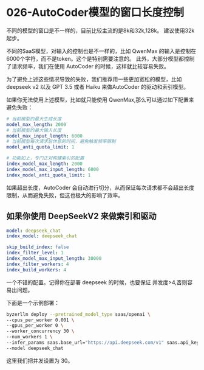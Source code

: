 # 026-AutoCoder模型的窗口长度控制

不同的模型的窗口是不一样的，目前比较主流的是8k和32k,128k。 建议使用32k 起步。

不同的SaaS模型，对输入的控制也是不一样的，比如 QwenMax 的输入是控制在6000个字符，而不是token。这个是特别需要注意的。
此外，大部分模型都控制了请求频率，我们在使用 AutoCoder 的时候，这样就比较容易失败。

为了避免上述这些情况导致的失败，我们推荐用一些更加宽松的模型，比如 deepseek v2 以及 GPT 3.5 或者 Haiku 来做AutoCoder 的驱动和索引模型。

如果你无法使用上述模型，比如就只能使用 QwenMax,那么可以通过如下配置来避免失败：

```yml
# 当前模型的最大生成长度
model_max_length: 2000
# 当前模型的最大输入长度
model_max_input_length: 6000
# 当前模型每次请求后休息的时间，避免触发频率限制
model_anti_quota_limit: 1

# 功能如上，专门正对构建索引的配置
index_model_max_length: 2000
index_model_max_input_length: 6000
index_model_anti_quota_limit: 1
```

如果超出长度，AutoCoder 会自动进行切分，从而保证每次请求都不会超出长度限制，从而避免失败，但这也极大的影响了效率。

## 如果你使用 DeepSeekV2 来做索引和驱动

```yml
model: deepseek_chat
index_model: deepseek_chat

skip_build_index: false
index_filter_level: 1
index_model_max_input_length: 30000
index_filter_workers: 4
index_build_workers: 4
```

一个不错的配置。记得你在部署 deepseek 的时候，也要保证 并发度>4,否则容易出问题。

下面是一个示例部署：

```bash
byzerllm deploy --pretrained_model_type saas/openai \
--cpus_per_worker 0.001 \
--gpus_per_worker 0 \
--worker_concurrency 30 \
--num_workers 1 \
--infer_params saas.base_url="https://api.deepseek.com/v1" saas.api_key=${MODEL_DEEPSEEK_TOKEN} saas.model=deepseek-chat \
--model deepseek_chat
```

这里我们把并发设置为 30。

